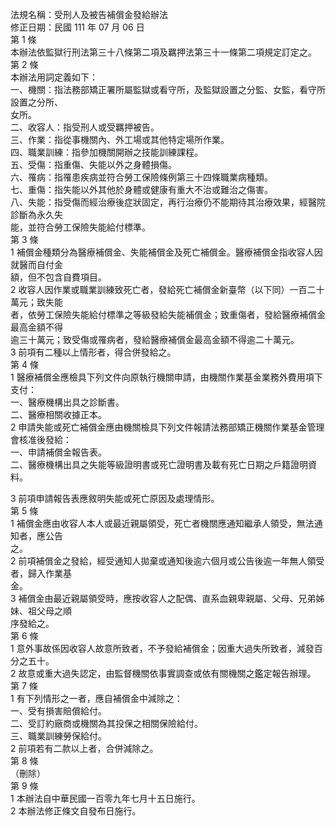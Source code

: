 法規名稱：受刑人及被告補償金發給辦法  
修正日期：民國 111 年 07 月 06 日  
第 1 條  
本辦法依監獄行刑法第三十八條第二項及羈押法第三十一條第二項規定訂定之。  
第 2 條  
本辦法用詞定義如下：  
一、機關：指法務部矯正署所屬監獄或看守所，及監獄設置之分監、女監，看守所設置之分所、  
女所。  
二、收容人：指受刑人或受羈押被告。  
三、作業：指從事機關內、外工場或其他特定場所作業。  
四、職業訓練：指參加機關開辦之技能訓練課程。  
五、受傷：指重傷、失能以外之身體損傷。  
六、罹病：指罹患疾病並符合勞工保險條例第三十四條職業病種類。  
七、重傷：指失能以外其他於身體或健康有重大不治或難治之傷害。  
八、失能：指受傷而經治療後症狀固定，再行治療仍不能期待其治療效果，經醫院診斷為永久失  
能，並符合勞工保險失能給付標準。  
第 3 條  
1 補償金種類分為醫療補償金、失能補償金及死亡補償金。醫療補償金指收容人因就醫而自付金  
額，但不包含自費項目。  
2 收容人因作業或職業訓練致死亡者，發給死亡補償金新臺幣（以下同）一百二十萬元；致失能  
者，依勞工保險失能給付標準之等級發給失能補償金；致重傷者，發給醫療補償金最高金額不得  
逾三十萬元；致受傷或罹病者，發給醫療補償金最高金額不得逾二十萬元。  
3 前項有二種以上情形者，得合併發給之。  
第 4 條  
1 醫療補償金應檢具下列文件向原執行機關申請，由機關作業基金業務外費用項下支付：  
一、醫療機構出具之診斷書。  
二、醫療相關收據正本。  
2 申請失能或死亡補償金應由機關檢具下列文件報請法務部矯正機關作業基金管理會核准後發給：  
一、申請補償金報告表。  
二、醫療機構出具之失能等級證明書或死亡證明書及載有死亡日期之戶籍證明資料。  


3 前項申請報告表應敘明失能或死亡原因及處理情形。  
第 5 條  
1 補償金應由收容人本人或最近親屬領受，死亡者機關應通知繼承人領受，無法通知者，應公告  
之。  
2 前項補償金之發給，經受通知人拋棄或通知後逾六個月或公告後逾一年無人領受者，歸入作業基  
金。  
3 補償金由最近親屬領受時，應按收容人之配偶、直系血親卑親屬、父母、兄弟姊妹、祖父母之順  
序發給之。  
第 6 條  
1 意外事故係因收容人故意所致者，不予發給補償金；因重大過失所致者，減發百分之五十。  
2 故意或重大過失認定，由監督機關依事實調查或依有關機關之鑑定報告辦理。  
第 7 條  
1 有下列情形之一者，應自補償金中減除之：  
一、受有損害賠償給付。  
二、受訂約廠商或機關為其投保之相關保險給付。  
三、職業訓練勞保給付。  
2 前項若有二款以上者，合併減除之。  
第 8 條  
（刪除）  
第 9 條  
1 本辦法自中華民國一百零九年七月十五日施行。  
2 本辦法修正條文自發布日施行。  


